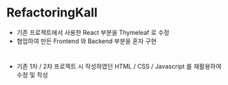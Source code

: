# RefactoringKall

- 기존 프로젝트에서 사용한 React 부분을 Thymeleaf 로 수정
- 협업하여 만든 Frontend 와 Backend 부분을 혼자 구현 

# 
- 기존 1차 / 2차 프로젝트 시 작성하였던 HTML / CSS / Javascript 를 재활용하여 수정 및 작성
